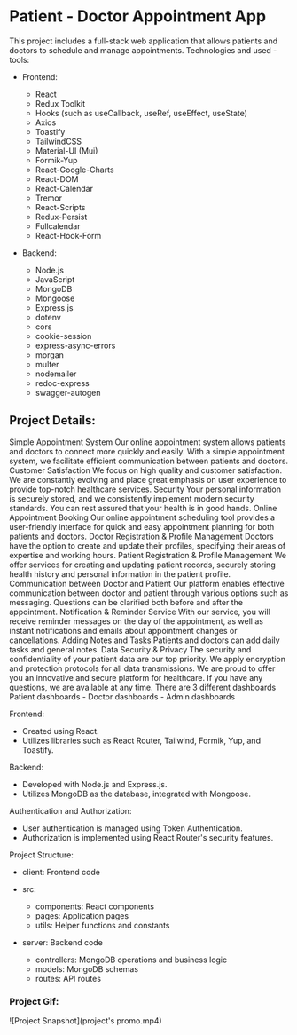 # Patient - Doctor Appointment App

This project includes a full-stack web application that allows patients and doctors to schedule and manage appointments.
Technologies and used - tools:
- Frontend:
  - React
  - Redux Toolkit
  - Hooks (such as useCallback, useRef, useEffect, useState)
  - Axios
  - Toastify
  - TailwindCSS
  - Material-UI (Mui)
  - Formik-Yup
  - React-Google-Charts
  - React-DOM
  - React-Calendar
  - Tremor
  - React-Scripts
  - Redux-Persist
  - Fullcalendar
  - React-Hook-Form

- Backend:
  - Node.js
  - JavaScript
  - MongoDB
  - Mongoose
  - Express.js
  - dotenv
  - cors
  - cookie-session
  - express-async-errors
  - morgan
  - multer
  - nodemailer
  - redoc-express
  - swagger-autogen
  
## Project Details:
Simple Appointment System Our online appointment system allows patients and doctors to connect more quickly and easily. With a simple appointment system, we facilitate efficient communication between patients and doctors.
Customer Satisfaction We focus on high quality and customer satisfaction. We are constantly evolving and place great emphasis on user experience to provide top-notch healthcare services.
Security Your personal information is securely stored, and we consistently implement modern security standards. You can rest assured that your health is in good hands.
Online Appointment Booking Our online appointment scheduling tool provides a user-friendly interface for quick and easy appointment planning for both patients and doctors.
Doctor Registration & Profile Management Doctors have the option to create and update their profiles, specifying their areas of expertise and working hours.
Patient Registration & Profile Management We offer services for creating and updating patient records, securely storing health history and personal information in the patient profile.
Communication between Doctor and Patient Our platform enables effective communication between doctor and patient through various options such as messaging. Questions can be clarified both before and after the appointment.
Notification & Reminder Service With our service, you will receive reminder messages on the day of the appointment, as well as instant notifications and emails about appointment changes or cancellations.
Adding Notes and Tasks Patients and doctors can add daily tasks and general notes.
Data Security & Privacy The security and confidentiality of your patient data are our top priority. We apply encryption and protection protocols for all data transmissions.
We are proud to offer you an innovative and secure platform for healthcare. If you have any questions, we are available at any time.
There are 3 different dashboards Patient dashboards - Doctor dashboards - Admin dashboards

Frontend:
- Created using React.
- Utilizes libraries such as React Router, Tailwind, Formik, Yup, and Toastify.
  
Backend:
- Developed with Node.js and Express.js.
- Utilizes MongoDB as the database, integrated with Mongoose.
  
Authentication and Authorization:
- User authentication is managed using Token Authentication.
- Authorization is implemented using React Router's security features.
  
Project Structure:
* client: Frontend code
* src:
  * components: React components
  * pages: Application pages
  * utils: Helper functions and constants

* server: Backend code
  * controllers: MongoDB operations and business logic
  * models: MongoDB schemas
  * routes: API routes

### Project Gif:
![Project Snapshot](project's promo.mp4)
